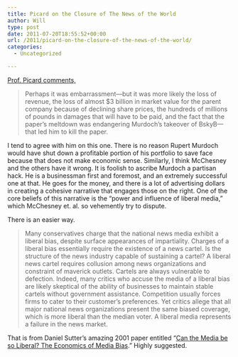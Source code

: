 ```yaml
---
title: Picard on the Closure of The News of the World
author: Will
type: post
date: 2011-07-20T18:55:52+00:00
url: /2011/picard-on-the-closure-of-the-news-of-the-world/
categories:
  - Uncategorized

---
```

[Prof. Picard comments,][1]

> Perhaps it was embarrassment—but it was more likely the loss of revenue, the loss of almost $3 billion in market value for the parent company because of declining share prices, the hundreds of millions of pounds in damages that will have to be paid, and the fact that the paper’s meltdown was endangering Murdoch’s takeover of BskyB—that led him to kill the paper.

I tend to agree with him on this one. There is no reason Rupert Murdoch would have shut down a profitable portion of his portfolio to save face because that does not make economic sense. Similarly, I think McChesney and the others have it wrong. It is foolish to ascribe Murdoch a partisan hack. He is a businessman first and foremost, and an extremely successful one at that. He goes for the money, and there is a lot of advertising dollars in creating a cohesive narrative that engages those on the right. One of the core beliefs of this narrative is the &#8220;power and influence of liberal media,&#8221; which McChesney et. al. so vehemently try to dispute.

There is an easier way.

> Many conservatives charge that the national news media exhibit a liberal bias, despite surface appearances of impartiality. Charges of a liberal bias essentially require the existence of a news cartel. Is the structure of the news industry capable of sustaining a cartel? A liberal news cartel requires collusion among news organizations and constraint of maverick outlets. Cartels are always vulnerable to defection. Indeed, many critics who accuse the media of a liberal bias are likely skeptical of the ability of businesses to maintain stable cartels without government assistance. Competition usually forces firms to cater to their customer’s preferences. Yet critics allege that all major national news organizations present the same biased coverage, which is more liberal than the median voter. A liberal media represents a failure in the news market.

That is from Daniel Sutter&#8217;s amazing 2001 paper entitled &#8220;[Can the Media be so Liberal? The Economics of Media Bias][2].&#8221; Highly suggested.

 [1]: http://themediabusiness.blogspot.com/2011/07/new-of-world-closure-shows-business.html
 [2]: http://www.cato.org/pubs/journal/cj20n3/cj20n3-7.pdf